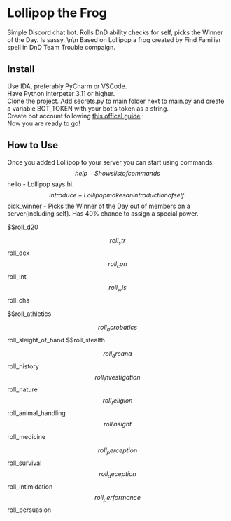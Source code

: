 # Lollipop the Frog
Simple Discord chat bot. Rolls DnD ability checks for self, picks the Winner of the Day. Is sassy.
\n\n
Based on Lollipop a frog created by Find Familiar spell in DnD Team Trouble compaign.

## Install
Use IDA, preferably PyCharm or VSCode. <br>
Have Python interpeter 3.11 or higher. <br>
Clone the project. Add secrets.py to main folder next to main.py and create a variable BOT_TOKEN with your bot's token as a string. <br>
Create bot account following [this offical guide](https://discordpy.readthedocs.io/en/stable/discord.html) :  <br>
Now you are ready to go!

## How to Use
Once you added Lollipop to your server you can start using commands: <br>
$$help - Shows list of commands
$$hello - Lollipop says hi.
$$introduce - Lollipop makes an introduction of self.
$$pick_winner - Picks the Winner of the Day out of members on a server(including self). Has 40% chance to assign a special power.

$$roll_d20

$$roll_str
$$roll_dex
$$roll_con
$$roll_int
$$roll_wis
$$roll_cha

$$roll_athletics

$$roll_acrobatics
$$roll_sleight_of_hand
$$roll_stealth

$$roll_arcana
$$roll_history
$$roll_investigation
$$roll_nature
$$roll_religion
$$roll_animal_handling
$$roll_insight
$$roll_medicine

$$roll_perception
$$roll_survival
$$roll_deception
$$roll_intimidation
$$roll_performance
$$roll_persuasion
